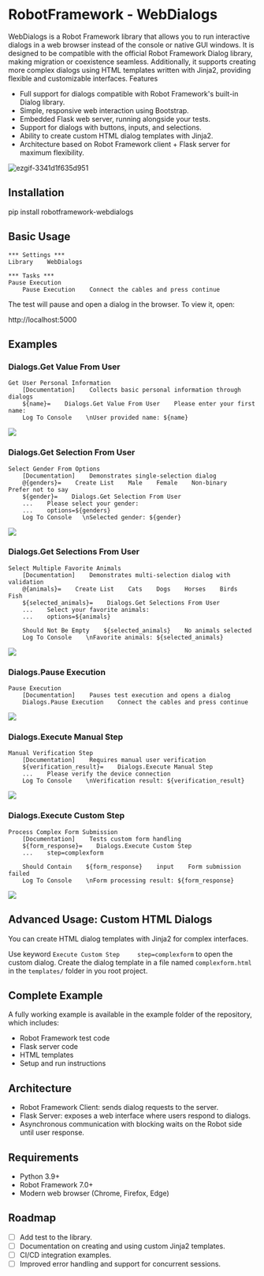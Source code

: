 # RobotFramework - WebDialogs

WebDialogs is a Robot Framework library that allows you to run interactive dialogs in a web browser instead of the console or native GUI windows.
It is designed to be compatible with the official Robot Framework Dialog library, making migration or coexistence seamless.
Additionally, it supports creating more complex dialogs using HTML templates written with Jinja2, providing flexible and customizable interfaces.
Features

- Full support for dialogs compatible with Robot Framework's built-in Dialog library.
- Simple, responsive web interaction using Bootstrap.
- Embedded Flask web server, running alongside your tests.
- Support for dialogs with buttons, inputs, and selections.
- Ability to create custom HTML dialog templates with Jinja2.
- Architecture based on Robot Framework client + Flask server for maximum flexibility.

![ezgif-3341d1f635d951](https://github.com/user-attachments/assets/6be4c67d-66ac-4227-b1da-f346b55fea88)

## Installation

pip install robotframework-webdialogs

## Basic Usage

```robotframework
*** Settings ***
Library    WebDialogs

*** Tasks ***
Pause Execution
    Pause Execution    Connect the cables and press continue
```
The test will pause and open a dialog in the browser.
To view it, open:

http://localhost:5000

## Examples

### Dialogs.Get Value From User

```robotframework
Get User Personal Information
    [Documentation]    Collects basic personal information through dialogs
    ${name}=    Dialogs.Get Value From User    Please enter your first name:
    Log To Console    \nUser provided name: ${name}
```

![](assets/Get%20Value%20From%20User.png)

### Dialogs.Get Selection From User

```robotframework
Select Gender From Options
    [Documentation]    Demonstrates single-selection dialog
    @{genders}=    Create List    Male    Female    Non-binary    Prefer not to say
    ${gender}=    Dialogs.Get Selection From User    
    ...    Please select your gender:    
    ...    options=${genders}
    Log To Console   \nSelected gender: ${gender}
```

![](assets/Get%20Selection%20From%20User.png)


### Dialogs.Get Selections From User

```robotframework
Select Multiple Favorite Animals
    [Documentation]    Demonstrates multi-selection dialog with validation
    @{animals}=    Create List    Cats    Dogs    Horses    Birds    Fish
    ${selected_animals}=    Dialogs.Get Selections From User    
    ...    Select your favorite animals:    
    ...    options=${animals}
    
    Should Not Be Empty    ${selected_animals}    No animals selected
    Log To Console    \nFavorite animals: ${selected_animals}
```

![](assets/Get%20Selections%20From%20User.png)

### Dialogs.Pause Execution

```robotframework
Pause Execution
    [Documentation]    Pauses test execution and opens a dialog
    Dialogs.Pause Execution    Connect the cables and press continue
```

![](assets/Pause%20Execution.png)

### Dialogs.Execute Manual Step

```robotframework
Manual Verification Step
    [Documentation]    Requires manual user verification
    ${verification_result}=    Dialogs.Execute Manual Step    
    ...    Please verify the device connection    
    Log To Console    \nVerification result: ${verification_result}
```

![](assets/Execute%20Manual%20Step.png)

### Dialogs.Execute Custom Step

```robotframework
Process Complex Form Submission
    [Documentation]    Tests custom form handling
    ${form_response}=    Dialogs.Execute Custom Step    
    ...    step=complexform    
    
    Should Contain    ${form_response}    input    Form submission failed
    Log To Console    \nForm processing result: ${form_response}
```

![](assets/Execute%20Custom%20Step.png)


## Advanced Usage: Custom HTML Dialogs

You can create HTML dialog templates with Jinja2 for complex interfaces.

Use keyword `Execute Custom Step     step=complexform` to open the custom dialog.
Create the dialog template in a file named `complexform.html` in the `templates/` folder in you root project.

## Complete Example

A fully working example is available in the example folder of the repository, which includes:
- Robot Framework test code
- Flask server code
- HTML templates
- Setup and run instructions

## Architecture
- Robot Framework Client: sends dialog requests to the server.
- Flask Server: exposes a web interface where users respond to dialogs.
- Asynchronous communication with blocking waits on the Robot side until user response.

## Requirements

- Python 3.9+
- Robot Framework 7.0+
- Modern web browser (Chrome, Firefox, Edge)

## Roadmap

- [ ] Add test to the library.
- [ ] Documentation on creating and using custom Jinja2 templates.
- [ ] CI/CD integration examples.
- [ ] Improved error handling and support for concurrent sessions.
